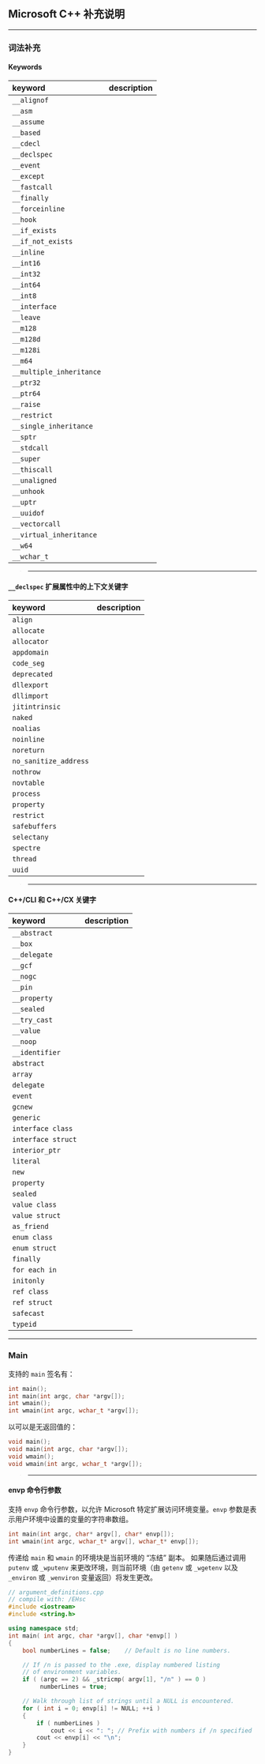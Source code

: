 ## Microsoft C++ 补充说明


---
### 词法补充

#### Keywords

| keyword                   | description |
| :------------------------ | :---------- |
| `__alignof`              |
| `__asm`                  |
| `__assume`               |
| `__based`                |
| `__cdecl`                |
| `__declspec`             |
| `__event`                 |
| `__except`               |
| `__fastcall`             |
| `__finally`              |
| `__forceinline`          |
| `__hook`                 |
| `__if_exists`             |
| `__if_not_exists`         |
| `__inline`               |
| `__int16`                |
| `__int32`                |
| `__int64`                |
| `__int8`                 |
| `__interface`             |
| `__leave`                |
| `__m128`                  |
| `__m128d`                 |
| `__m128i`                 |
| `__m64`                   |
| `__multiple_inheritance` |
| `__ptr32`                |
| `__ptr64`                |
| `__raise`                 |
| `__restrict`             |
| `__single_inheritance`   |
| `__sptr`                 |
| `__stdcall`              |
| `__super`                 |
| `__thiscall`              |
| `__unaligned`            |
| `__unhook`               |
| `__uptr`                 |
| `__uuidof`               |
| `__vectorcall`           |
| `__virtual_inheritance`  |
| `__w64`                  |
| `__wchar_t`               |


>---
#### `__declspec` 扩展属性中的上下文关键字

| keyword               | description |
| :-------------------- | :---------- |
| `align`               |
| `allocate`            |
| `allocator`           |
| `appdomain`           |
| `code_seg`            |
| `deprecated`          |
| `dllexport`           |
| `dllimport`           |
| `jitintrinsic`        |
| `naked`               |
| `noalias`             |
| `noinline`            |
| `noreturn`            |
| `no_sanitize_address` |
| `nothrow`             |
| `novtable`            |
| `process`             |
| `property`            |
| `restrict`            |
| `safebuffers`         |
| `selectany`           |
| `spectre`             |
| `thread`              |
| `uuid`                |

>---
#### C++/CLI 和 C++/CX 关键字

| keyword             | description |
| :------------------ | :---------- |
| `__abstract`       |
| `__box`            |
| `__delegate`       |
| `__gcf`             |
| `__nogc`           |
| `__pin`            |
| `__property`       |
| `__sealed`         |
| `__try_cast`       |
| `__value`          |
| `__noop`            |
| `__identifier`      |
| `abstract`         |
| `array`            |
| `delegate`         |
| `event`            |
| `gcnew`            |
| `generic`          |
| `interface class`  |
| `interface struct` |
| `interior_ptr`     |
| `literal`          |
| `new`              |
| `property`         |
| `sealed`           |
| `value class`      |
| `value struct`     |
| `as_friend`         |
| `enum class`        |
| `enum struct`       |
| `finally`           |
| `for each in`       |
| `initonly`          |
| `ref class`         |
| `ref struct`        |
| `safecast`          |
| `typeid`            |


---
### Main

支持的 `main` 签名有：

```c++
int main();   
int main(int argc, char *argv[]);
int wmain();
int wmain(int argc, wchar_t *argv[]);
```

以可以是无返回值的：

```c++
void main();
void main(int argc, char *argv[]);
void wmain();
void wmain(int argc, wchar_t *argv[]);
```

>---
#### envp 命令行参数

支持 `envp` 命令行参数，以允许 Microsoft 特定扩展访问环境变量。`envp` 参数是表示用户环境中设置的变量的字符串数组。

```c++
int main(int argc, char* argv[], char* envp[]);
int wmain(int argc, wchar_t* argv[], wchar_t* envp[]);
```

传递给 `main` 和 `wmain` 的环境块是当前环境的 “冻结” 副本。 如果随后通过调用 `putenv` 或 `_wputenv` 来更改环境，则当前环境（由 `getenv` 或 `_wgetenv` 以及 `_environ` 或 `_wenviron` 变量返回）将发生更改。

```c++
// argument_definitions.cpp
// compile with: /EHsc
#include <iostream>
#include <string.h>

using namespace std;
int main( int argc, char *argv[], char *envp[] )
{
    bool numberLines = false;    // Default is no line numbers.

    // If /n is passed to the .exe, display numbered listing
    // of environment variables.
    if ( (argc == 2) && _stricmp( argv[1], "/n" ) == 0 )
         numberLines = true;

    // Walk through list of strings until a NULL is encountered.
    for ( int i = 0; envp[i] != NULL; ++i )
    {
        if ( numberLines )
            cout << i << ": "; // Prefix with numbers if /n specified
        cout << envp[i] << "\n";
    }
}
```